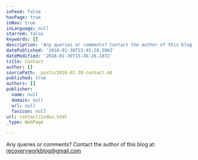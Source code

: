 ```yaml
---
inFeed: false
hasPage: true
inNav: true
inLanguage: null
starred: false
keywords: []
description: 'Any queries or comments? Contact the author of this blog at: recoveryworkblog@gmail.com'
datePublished: '2016-01-30T15:45:28.306Z'
dateModified: '2016-01-30T15:45:26.107Z'
title: Contact
author: []
sourcePath: _posts/2016-01-30-contact.md
published: true
authors: []
publisher:
  name: null
  domain: null
  url: null
  favicon: null
url: contact/index.html
_type: WebPage

---
```

Any queries or comments? Contact the author of this blog at: recoveryworkblog@gmail.com